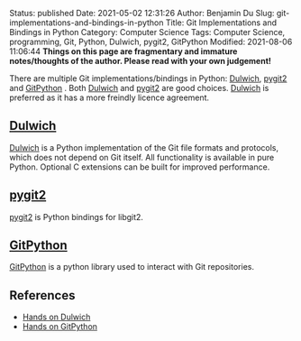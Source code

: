 Status: published
Date: 2021-05-02 12:31:26
Author: Benjamin Du
Slug: git-implementations-and-bindings-in-python
Title: Git Implementations and Bindings in Python
Category: Computer Science
Tags: Computer Science, programming, Git, Python, Dulwich, pygit2, GitPython 
Modified: 2021-08-06 11:06:44
**Things on this page are fragmentary and immature notes/thoughts of the author. Please read with your own judgement!**

There are multiple Git implementations/bindings in Python:
[Dulwich](https://github.com/dulwich/dulwich),
[pygit2](https://github.com/libgit2/pygit2)
and
[GitPython](https://github.com/gitpython-developers/GitPython)
.
Both 
[Dulwich](https://github.com/dulwich/dulwich)
and
[pygit2](https://github.com/libgit2/pygit2)
are good choices.
[Dulwich](https://github.com/dulwich/dulwich)
is preferred as it has a more freindly licence agreement.

## [Dulwich](https://github.com/dulwich/dulwich)
[Dulwich](https://github.com/dulwich/dulwich)
is a Python implementation of the Git file formats and protocols, which does not depend on Git itself.
All functionality is available in pure Python. Optional C extensions can be built for improved performance.

## [pygit2](https://github.com/libgit2/pygit2)
[pygit2](https://github.com/libgit2/pygit2)
is Python bindings for libgit2.

## [GitPython](https://github.com/gitpython-developers/GitPython)
[GitPython](https://github.com/gitpython-developers/GitPython)
is a python library used to interact with Git repositories.

## References 

- [Hands on Dulwich](http://www.legendu.net/misc/blog/hands-on-Dulwich)
- [Hands on GitPython](http://www.legendu.net/misc/blog/hands-on-GitPython)